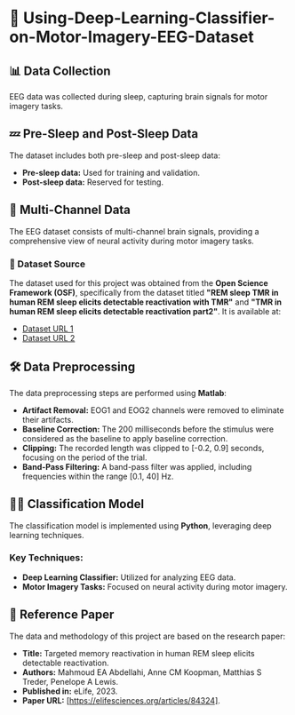 # 🧠 Using-Deep-Learning-Classifier-on-Motor-Imagery-EEG-Dataset

## 📊 Data Collection
EEG data was collected during sleep, capturing brain signals for motor imagery tasks.

## 💤 Pre-Sleep and Post-Sleep Data
The dataset includes both pre-sleep and post-sleep data:
- **Pre-sleep data:** Used for training and validation.
- **Post-sleep data:** Reserved for testing.

## 🧩 Multi-Channel Data
The EEG dataset consists of multi-channel brain signals, providing a comprehensive view of neural activity during motor imagery tasks.

### 📂 Dataset Source
The dataset used for this project was obtained from the **Open Science Framework (OSF)**, specifically from the dataset titled **"REM sleep TMR in human REM sleep elicits detectable reactivation with TMR"** and **"TMR in human REM sleep elicits detectable reactivation part2"**. It is available at:
- [Dataset URL 1](https://osf.io/wmyae/)
- [Dataset URL 2](https://osf.io/fq7v5/)

## 🛠️ Data Preprocessing
The data preprocessing steps are performed using **Matlab**:
- **Artifact Removal:** EOG1 and EOG2 channels were removed to eliminate their artifacts.
- **Baseline Correction:** The 200 milliseconds before the stimulus were considered as the baseline to apply baseline correction.
- **Clipping:** The recorded length was clipped to [-0.2, 0.9] seconds, focusing on the period of the trial.
- **Band-Pass Filtering:** A band-pass filter was applied, including frequencies within the range [0.1, 40] Hz.

## 🧑‍💻 Classification Model
The classification model is implemented using **Python**, leveraging deep learning techniques.

### Key Techniques:
- **Deep Learning Classifier:** Utilized for analyzing EEG data.
- **Motor Imagery Tasks:** Focused on neural activity during motor imagery.

## 📄 Reference Paper
The data and methodology of this project are based on the research paper:
- **Title:** Targeted memory reactivation in human REM sleep elicits detectable reactivation.
- **Authors:** Mahmoud EA Abdellahi, Anne CM Koopman, Matthias S Treder, Penelope A Lewis.
- **Published in:** eLife, 2023.
- **Paper URL:** [https://elifesciences.org/articles/84324].
